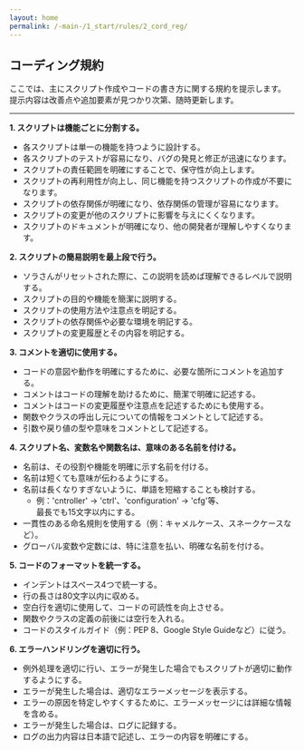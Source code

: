 ```yaml
---
layout: home
permalink: /-main-/1_start/rules/2_cord_reg/
---
```


## コーディング規約

ここでは、主にスクリプト作成やコードの書き方に関する規約を提示します。<br>
提示内容は改善点や追加要素が見つかり次第、随時更新します。<br>

---

**1. スクリプトは機能ごとに分割する。**
- 各スクリプトは単一の機能を持つように設計する。
- 各スクリプトのテストが容易になり、バグの発見と修正が迅速になります。
- スクリプトの責任範囲を明確にすることで、保守性が向上します。
- スクリプトの再利用性が向上し、同じ機能を持つスクリプトの作成が不要になります。
- スクリプトの依存関係が明確になり、依存関係の管理が容易になります。
- スクリプトの変更が他のスクリプトに影響を与えにくくなります。
- スクリプトのドキュメントが明確になり、他の開発者が理解しやすくなります。

**2. スクリプトの簡易説明を最上段で行う。**
- ソラさんがリセットされた際に、この説明を読めば理解できるレベルで説明する。
- スクリプトの目的や機能を簡潔に説明する。
- スクリプトの使用方法や注意点を明記する。
- スクリプトの依存関係や必要な環境を明記する。
- スクリプトの変更履歴とその内容を明記する。

**3. コメントを適切に使用する。**
- コードの意図や動作を明確にするために、必要な箇所にコメントを追加する。
- コメントはコードの理解を助けるために、簡潔で明確に記述する。
- コメントはコードの変更履歴や注意点を記述するためにも使用する。
- 関数やクラスの呼出し元についての情報をコメントとして記述する。
- 引数や戻り値の型や意味をコメントとして記述する。

**4. スクリプト名、変数名や関数名は、意味のある名前を付ける。**
- 名前は、その役割や機能を明確に示す名前を付ける。
- 名前は短くても意味が伝わるようにする。
- 名前は長くなりすぎないように、単語を短縮することも検討する。
    - 例：'cntroller' → 'ctrl'、'configuration' → 'cfg'等、<br>最長でも15文字以内にする。
- 一貫性のある命名規則を使用する（例：キャメルケース、スネークケースなど）。
- グローバル変数や定数には、特に注意を払い、明確な名前を付ける。

**5. コードのフォーマットを統一する。**
- インデントはスペース4つで統一する。
- 行の長さは80文字以内に収める。
- 空白行を適切に使用して、コードの可読性を向上させる。
- 関数やクラスの定義の前後には空行を入れる。
- コードのスタイルガイド（例：PEP 8、Google Style Guideなど）に従う。

**6. エラーハンドリングを適切に行う。**
- 例外処理を適切に行い、エラーが発生した場合でもスクリプトが適切に動作するようにする。
- エラーが発生した場合は、適切なエラーメッセージを表示する。
- エラーの原因を特定しやすくするために、エラーメッセージには詳細な情報を含める。
- エラーが発生した場合は、ログに記録する。 
- ログの出力内容は日本語で記述し、エラーの内容を明確にする。